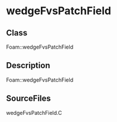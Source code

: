 # wedgeFvsPatchField 
## Class
Foam::wedgeFvsPatchField

## Description
Foam::wedgeFvsPatchField

## SourceFiles
wedgeFvsPatchField.C

